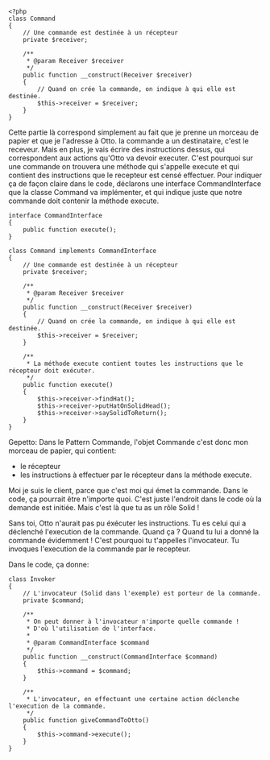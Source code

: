     <?php
    class Command
    {
        // Une commande est destinée à un récepteur
        private $receiver;

        /**
         * @param Receiver $receiver
         */
        public function __construct(Receiver $receiver)
        {
            // Quand on crée la commande, on indique à qui elle est destinée.
            $this->receiver = $receiver;
        }
    }
    
Cette partie là correspond simplement au fait que je prenne un morceau de papier et que je l'adresse à Otto.
la commande a un destinataire, c'est le receveur.
Mais en plus, je vais écrire des instructions dessus, qui correspondent aux actions qu'Otto va devoir executer.
C'est pourquoi sur une commande on trouvera une méthode qui s'appelle execute et qui contient des instructions que le recepteur est censé effectuer.
Pour indiquer ça de façon claire dans le code, déclarons une interface CommandInterface que la classe Command va implémenter,
 et qui indique juste que notre commande doit contenir la méthode execute.
 
    interface CommandInterface
    {
        public function execute();
    } 
    
    class Command implements CommandInterface
    {
        // Une commande est destinée à un récepteur
        private $receiver;
    
        /**
         * @param Receiver $receiver
         */
        public function __construct(Receiver $receiver)
        {
            // Quand on crée la commande, on indique à qui elle est destinée.
            $this->receiver = $receiver;
        }
    
        /**
         * La méthode execute contient toutes les instructions que le récepteur doit exécuter.
         */
        public function execute()
        {
            $this->receiver->findHat();
            $this->receiver->putHatOnSolidHead();
            $this->receiver->saySolidToReturn();        
        }
    }

Gepetto: Dans le Pattern Commande, l'objet Commande c'est donc mon morceau de papier, qui contient:
- le récepteur 
- les instructions à effectuer par le récepteur dans la méthode execute.

Moi je suis le client, parce que c'est moi qui émet la commande. Dans le code, ça pourrait être n'importe quoi.
C'est juste l'endroit dans le code où la demande est initiée.
Mais c'est là que tu as un rôle Solid !

Sans toi, Otto n'aurait pas pu éxécuter les instructions. Tu es celui qui a déclenché l'execution de la commande.
Quand ça ? Quand tu lui a donné la commande évidemment !
C'est pourquoi tu t'appelles l'invocateur. Tu invoques l'execution de la commande par le recepteur.

Dans le code, ça donne:

    class Invoker
    {
        // L'invocateur (Solid dans l'exemple) est porteur de la commande.
        private $command;
    
        /**
         * On peut donner à l'invocateur n'importe quelle commande !
         * D'où l'utilisation de l'interface.
         *
         * @param CommandInterface $command
         */
        public function __construct(CommandInterface $command)
        {
            $this->command = $command;
        }
        
        /**
         * L'invocateur, en effectuant une certaine action déclenche l'execution de la commande.
         */
        public function giveCommandToOtto()
        {
            $this->command->execute();
        }
    } 











